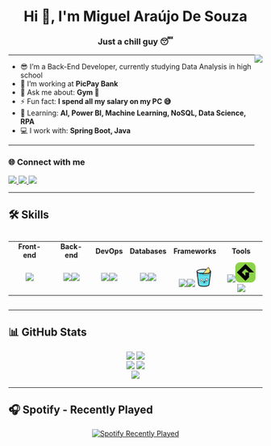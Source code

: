 <h1 align="center">Hi 👋, I'm Miguel Araújo De Souza</h1>
<h3 align="center">Just a chill guy 😴</h3>


<img height="350" align="right" src="https://i.pinimg.com/736x/5d/0e/78/5d0e784f6ae3577c971b0a930cde4011.jpg" />


---

- 😎 I’m a Back-End Developer, currently studying Data Analysis in high school  
- 🔭 I’m working at **PicPay Bank**  
- 💬 Ask me about: **Gym 🦾**  
- ⚡ Fun fact: **I spend all my salary on my PC 😅**  
- 🌱 Learning: **AI, Power BI, Machine Learning, NoSQL, Data Science, RPA**  
- 💻 I work with: **Spring Boot, Java**

---

### 🌐 Connect with me

<p align="left">
  <a href="https://instagram.com/gueguelas" target="_blank">
    <img src="https://img.shields.io/static/v1?message=Instagram&logo=instagram&label=&color=E4405F&logoColor=white&style=for-the-badge" height="35" />
  </a>
  <a href="mailto:miguel.araujo.souza.08@gmail.com" target="_blank">
    <img src="https://img.shields.io/static/v1?message=Gmail&logo=gmail&label=&color=D14836&logoColor=white&style=for-the-badge" height="35" />
  </a>
  <a href="https://linkedin.com/in/miguel-araujo-41761b32b/" target="_blank">
    <img src="https://img.shields.io/static/v1?message=LinkedIn&logo=linkedin&label=&color=0077B5&logoColor=white&style=for-the-badge" height="35" />
  </a>
</p>

---

## 🛠️ Skills
<div align="center" style="display: flex; flex-wrap: wrap; justify-content: space-around; gap: 2rem;">
  
<table>
<tr>
<td align="center"><b>Front-end</b></td>
<td align="center"><b>Back-end</b></td>
<td align="center"><b>DevOps</b></td>
<td align="center"><b>Databases</b></td>
<td align="center"><b>Frameworks</b></td>
<td align="center"><b>Tools</b></td>
</tr>
<tr>
<td align="center"><img src="https://skillicons.dev/icons?i=html,css,js" height="40"/></td>
<td align="center"><img src="https://skillicons.dev/icons?i=java,py" height="40"/><img src="https://cdn.jsdelivr.net/gh/devicons/devicon/icons/go/go-original.svg" height="40"/></td>
<td align="center"><img src="https://skillicons.dev/icons?i=aws,git,github,docker,kubernetes,linux" height="40"/><img src="https://cdn.jsdelivr.net/gh/devicons/devicon/icons/argocd/argocd-original.svg" height="40"/></td>
<td align="center"><img src="https://skillicons.dev/icons?i=mongodb,mysql,postgres,sqlite" height="40"/><img src="https://cdn.jsdelivr.net/gh/devicons/devicon/icons/oracle/oracle-original.svg" height="40"/></td>
<td align="center"><img src="https://skillicons.dev/icons?i=spring,fastapi,nodejs,flask" height="40"/><img src="https://cdn.simpleicons.org/pandas/150458" height="40"/> <img src="https://raw.githubusercontent.com/gin-gonic/logo/master/color.png" height="40"/></td>
<td align="center"><img src="https://skillicons.dev/icons?i=postman,figma" height="40"/><img src="https://github.com/tandpfun/skill-icons/blob/main/icons/GameMakerStudio.svg" height="40"/><img src="https://upload.wikimedia.org/wikipedia/commons/thumb/c/cf/New_Power_BI_Logo.svg/630px-New_Power_BI_Logo.svg.png" height="40"/></td>
</tr>
</table>

</div>

---

## 📊 GitHub Stats

<div align="center">
  <img src="https://github-readme-stats.vercel.app/api?username=MiguelAraujoDeSouza&show_icons=true&theme=radical" height="150" />
  <img src="https://github-readme-stats.vercel.app/api/top-langs/?username=MiguelAraujoDeSouza&layout=compact&theme=radical" height="150" />
</div>

<div align="center">
  <img src="https://streak-stats.demolab.com?user=MiguelAraujoDeSouza&theme=radical&hide_border=false" height="150" />
  <img src="https://github-profile-trophy.vercel.app/?username=MiguelAraujoDeSouza&theme=dracula&margin-w=10&margin-h=10" height="150" />
</div>

<div align="center">
  <img src="https://github-readme-activity-graph.vercel.app/graph?username=MiguelAraujoDeSouza&theme=redical&area=true" height="300" />
</div>

---

## 🎧 Spotify - Recently Played

<div align="center">
  <a href="https://open.spotify.com/user/d8yqbwmbh7pg21put2p17mnbv">
    <img src="https://spotify-recently-played-readme.vercel.app/api?user=d8yqbwmbh7pg21put2p17mnbv&count=3&unique=true" alt="Spotify Recently Played" />
  </a>
</div>
